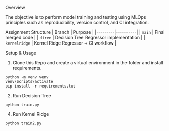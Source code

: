Overview

The objective is to perform model training and testing using MLOps principles such as reproducibility, version control, and CI integration.

Assignment Structure
| Branch | Purpose |
|---------|----------|
| `main` | Final merged code |
| `dtree` | Decision Tree Regressor implementation |
| `kernelridge` | Kernel Ridge Regressor + CI workflow |


Setup & Usage

1. Clone this Repo and create a virtual environment in the folder and install requirements.
````
python -m venv venv
venv\Scripts\activate
pip install -r requirements.txt
````

2. Run Decision Tree
````
python train.py
````

4. Run Kernel Ridge
````
python train2.py
````
